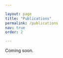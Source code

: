 ```yaml
---

layout: page
title: "Publications"
permalink: /publications
nav: true
order: 2

---
```


Coming soon.

